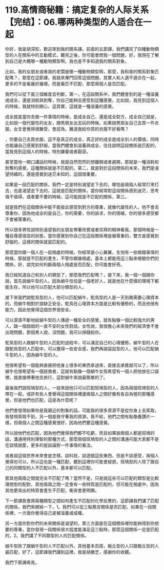 # 119.高情商秘籍：搞定复杂的人际关系【完结】：06.哪两种类型的人适合在一起

你好，我是胡深知，歡迎來到我的關系課，前面的五節課，我們講完了四種動物類型的人在關系中的互動模式，聽完之後，你可能會問我一個問題，好，我現在了解到自己是大概哪一種動物類型啊，我也差不多知道我的關系對象。

比如，我的女朋友或者我的老闆是哪一種動物類型啊，那麼，我和我的關系對象匹配嗎？，那麼在這節課，我就來專門回答這個問題，其實人和人適不適合在一起，更多的不是看誰好誰壞，而是看匹不匹配，那麼兩個人是否匹配。

我們可以從下面三個維度去判斷，第一，在這段關系中，我們體會到的是一種滋養或成全，還是消耗與剝奪，你自己能夠去感受到這種感覺，比如說，我見到這個人的時候，我就特別開心，這其實，這就是一種滋養的感覺。

成全就是當你去做一件事情的時候，是成全自己，還是成全對方，成全自己就是，比如說一個代屬性的女友，跟男朋友出去玩的時候，如果說男朋友自己去買一件衣服，女生會覺得很難受，會認為，難道我給你買的衣服不好看嗎？

，你要自己去買衣服，這不是真正的成全，真正好的成全是成全別人的價值，同時也能讓自己感覺到舒服，當我們體會到滋養與成全，往往說明這段關係是匹配的，當我見到這個人的時候，特別嫌棄或者厭惡。

甚至當他一開口講話的時候，我就自然而然的想離開或者避開，那就是一種消耗和剝奪的感覺，這種關係就是不匹配的，第二，就是對於這段關係的未來，我們是渴望持續的，還是感覺到迷茫未知的，這個很重要。

如果是一段匹配的關係，我們一定是特別渴望走下去的，哪怕是兩個人經常打來打去，也是渴望走下去的，這就是匹配的關係，當你經常對這段關係感到迷茫，思考值不值得，或者要不要的時候，這可能就是不匹配的關係，第三。

就是我們在這個關係中能不能彼此感受到對方的尊重，就像代屬性的人，他不會去尊重你，因為他成全的是自己，你的需要，你的訴求，你的情緒，你的很多感受都不會被尊重的。

所以很多男性說特別渴望我的女朋友帶著欣賞或者崇拜的眼神看我，那個時候是一種自尊感很高的狀態，當你感覺到你自己在這段關係裡是被尊重的，雙方是感覺到舒服的，這樣的關係就是匹配的。

那麼當你跟一個人在一起相處的時候，你經常是小心翼翼，生怕有一些做錯事情的時候，那就是不匹配的產生，不管你跟誰相處，基本上都能用這三點來檢驗你們的關係，好，說完如何判斷兩個人相處是否匹配，你可能會好奇。

我已經知道自己和別人的類型了，那麼我們匹配嗎？，接下來，我一個一個跟你說，首先說蝸牛型的人，因為蝸牛恰恰是一個老好人，就是他在什麼樣的環境下都能生存，所以他可以匹配大部分類型的人。

接下來我們說鴕鳥型的人，他可以匹配蝸牛，鴕鳥型的人是一天到晚需要心理資本的，而蝸牛相對於說缺乏安全，鴕鳥在心理資本方面是比較有優勢的，而且他很有能力，因此他覺得這個世界很安全。

可以源源不斷地給蝸牛型的人傳遞一種安全的感覺，就有點像一個比較強大的男人，跟一個弱弱的一直不安的女性對話，女性說，我很擔心未來我們的經濟會不會出現問題，那個男人說，沒問題，我可以掙錢給你。

鴕鳥型的人跟蝸牛型的人匹配的過程中，可以滿足自己的心理優勢，蝸牛型的人在跟鴕鳥型的人匹配中，可以獲得一些安全感，我們再說袋鼠型的人，他可以匹配蝸牛型的人，因為蝸牛型的人。

他很希望有一個能夠直接把他身上很多的東西拿過來，直接去承擔就可以了，所以蝸牛也很希望有一個拯救者，這就有點像一個蝸牛女孩希望有一個人把他放在口袋裡，就直接帶著他去旅行，這對蝸牛來說最簡單的了。

最後我們說班鳩型的人，一般來說他只可以匹配班鳩型的人，因為兩個班鳩型的人帶在一起，或許有些人會覺得這個關係裡邊兩個人之間好像有各自為營的那種感覺，但是他們也匹配，這是為什麼呢？

他們會發現如果你是我親近的對象的話，可能我的很多資源不是從你身上去索取，我發現索取不到，另一個是我守著我的資源，我不給，他們之間有點像疊讚片一樣，但兩個人之間這種感覺很好，因為他們要這種感覺。

所以說他們也匹配，因為他們覺得我們都不吃虧，而且如果說兩個人都是班鳩的話，溝通用特別理智的那種方式，那麼兩個班鳩型的人之間的溝通可能大家都不是在談情說愛，更多的是談論對一件事情的看法。

或者說這個世界未來會是怎樣，談科技，談遊戲這些東西，但是不談感受，兩個人覺得也可以，所以這也是一種匹配，聽到這裡你可能會疑惑，班鳩型的人除了跟自己的同類型的人不匹配以外，基本都可以匹配。

那其他兩兩之間就完全不匹配了嗎？當然不是，只是說這些可以匹配的類型是比較理想型的配對，其他兩兩之間一定會有一些特質是匹配的，但可能在相處中，因為其他更突出的特質會產生不匹配，衝突會更明顯。

下一節課我會將兩種類型之間如何產生不匹配的化學反應的，這節課我們講了匹配的關係，我們來總結一下，1。我們可以從三點簡言關係是否匹配，如果在一段關係裡，一方面你覺得自己是被滋養或成權。

另一方面你對你們的未來關係是渴望的，第三方面是在這個關係裡你能夠得到你想要的尊重，當你發現一段關係很大程度能滿足這三點時，那麼這個關係一定是匹配的，2。我們講了不同類型的人的匹配關係。

蝸牛型除了跟蝸牛型的人不匹配以外，其他基本百搭，搬丘型的人只跟搬丘型的人最匹配，好了，這節課我們講到這裡，我是胡勝芝，感謝你的收聽。

我們下節課再見。